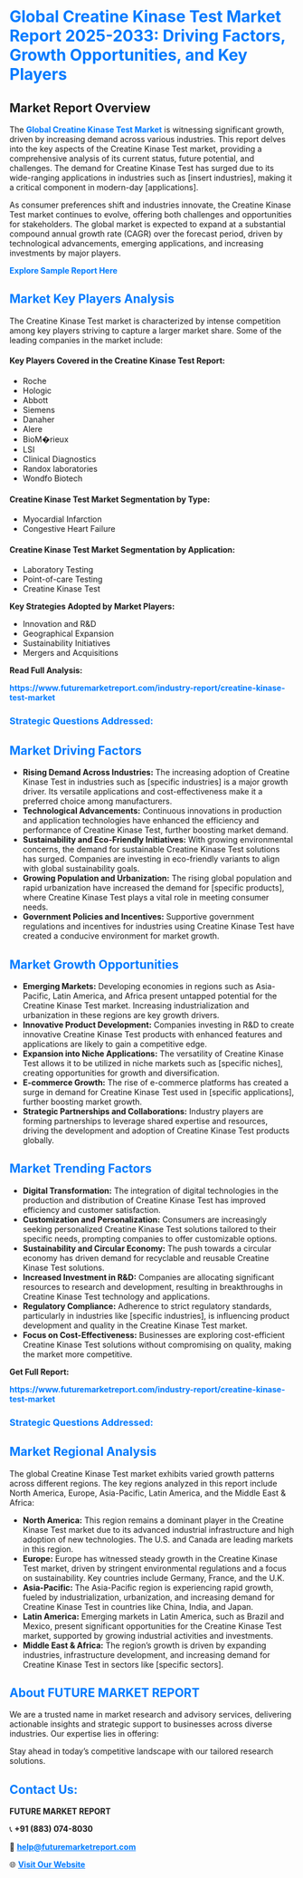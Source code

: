 <h1 style="color: #007BFF;">Global Creatine Kinase Test Market Report 2025-2033: Driving Factors, Growth Opportunities, and Key Players</h1>

<section id="overview">
<h2>Market Report Overview</h2>
<p>The <a href="https://www.futuremarketreport.com/industry-report/creatine-kinase-test-market" style="color: #007BFF; text-decoration: none;"><strong>Global Creatine Kinase Test Market</strong></a> is witnessing significant growth, driven by increasing demand across various industries. This report delves into the key aspects of the Creatine Kinase Test market, providing a comprehensive analysis of its current status, future potential, and challenges. The demand for Creatine Kinase Test has surged due to its wide-ranging applications in industries such as [insert industries], making it a critical component in modern-day [applications].</p>
<p>As consumer preferences shift and industries innovate, the Creatine Kinase Test market continues to evolve, offering both challenges and opportunities for stakeholders. The global market is expected to expand at a substantial compound annual growth rate (CAGR) over the forecast period, driven by technological advancements, emerging applications, and increasing investments by major players.</p>
</section>

<section id="overview">
<p><a href="https://www.futuremarketreport.com/request-sample/reportId=127598" style="color: #007BFF; text-decoration: none;"><strong>Explore Sample Report Here</strong></a></p>
</section>

<section id="key-players">
<h2 style="color: #007BFF;">Market Key Players Analysis</h2>
<p>The Creatine Kinase Test market is characterized by intense competition among key players striving to capture a larger market share. Some of the leading companies in the market include:</p>
<h4>Key Players Covered in the Creatine Kinase Test Report:</h4>
<ul><li>Roche</li><li>Hologic</li><li>Abbott</li><li>Siemens</li><li>Danaher</li><li>Alere</li><li>BioM�rieux</li><li>LSI</li><li>Clinical Diagnostics</li><li>Randox laboratories</li><li>Wondfo Biotech</li></ul>
<h4>Creatine Kinase Test Market Segmentation by Type:</h4>
<ul><li>Myocardial Infarction</li><li>Congestive Heart Failure</li></ul>

<h4>Creatine Kinase Test Market Segmentation by Application:</h4>
<ul><li>Laboratory Testing</li><li>Point-of-care Testing</li><li>Creatine Kinase Test</li></ul>
<p><strong>Key Strategies Adopted by Market Players:</strong></p>
<ul>
<li>Innovation and R&D</li>
<li>Geographical Expansion</li>
<li>Sustainability Initiatives</li>
<li>Mergers and Acquisitions</li>
</ul>
</section>

<section>
<p><strong>Read Full Analysis: </strong></p><a href="https://www.futuremarketreport.com/industry-report/creatine-kinase-test-market" style="color: #007BFF; text-decoration: none;"><strong>https://www.futuremarketreport.com/industry-report/creatine-kinase-test-market</strong></a>
<h3 style="color: #007BFF;">Strategic Questions Addressed:</h3>
</section>

<section id="driving-factors">
<h2 style="color: #007BFF;">Market Driving Factors</h2>
<ul>
<li><strong>Rising Demand Across Industries:</strong> The increasing adoption of Creatine Kinase Test in industries such as [specific industries] is a major growth driver. Its versatile applications and cost-effectiveness make it a preferred choice among manufacturers.</li>
<li><strong>Technological Advancements:</strong> Continuous innovations in production and application technologies have enhanced the efficiency and performance of Creatine Kinase Test, further boosting market demand.</li>
<li><strong>Sustainability and Eco-Friendly Initiatives:</strong> With growing environmental concerns, the demand for sustainable Creatine Kinase Test solutions has surged. Companies are investing in eco-friendly variants to align with global sustainability goals.</li>
<li><strong>Growing Population and Urbanization:</strong> The rising global population and rapid urbanization have increased the demand for [specific products], where Creatine Kinase Test plays a vital role in meeting consumer needs.</li>
<li><strong>Government Policies and Incentives:</strong> Supportive government regulations and incentives for industries using Creatine Kinase Test have created a conducive environment for market growth.</li>
</ul>
</section>

<section id="growth-opportunities">
<h2 style="color: #007BFF;">Market Growth Opportunities</h2>
<ul>
<li><strong>Emerging Markets:</strong> Developing economies in regions such as Asia-Pacific, Latin America, and Africa present untapped potential for the Creatine Kinase Test market. Increasing industrialization and urbanization in these regions are key growth drivers.</li>
<li><strong>Innovative Product Development:</strong> Companies investing in R&D to create innovative Creatine Kinase Test products with enhanced features and applications are likely to gain a competitive edge.</li>
<li><strong>Expansion into Niche Applications:</strong> The versatility of Creatine Kinase Test allows it to be utilized in niche markets such as [specific niches], creating opportunities for growth and diversification.</li>
<li><strong>E-commerce Growth:</strong> The rise of e-commerce platforms has created a surge in demand for Creatine Kinase Test used in [specific applications], further boosting market growth.</li>
<li><strong>Strategic Partnerships and Collaborations:</strong> Industry players are forming partnerships to leverage shared expertise and resources, driving the development and adoption of Creatine Kinase Test products globally.</li>
</ul>
</section>

<section id="trending-factors">
<h2 style="color: #007BFF;">Market Trending Factors</h2>
<ul>
<li><strong>Digital Transformation:</strong> The integration of digital technologies in the production and distribution of Creatine Kinase Test has improved efficiency and customer satisfaction.</li>
<li><strong>Customization and Personalization:</strong> Consumers are increasingly seeking personalized Creatine Kinase Test solutions tailored to their specific needs, prompting companies to offer customizable options.</li>
<li><strong>Sustainability and Circular Economy:</strong> The push towards a circular economy has driven demand for recyclable and reusable Creatine Kinase Test solutions.</li>
<li><strong>Increased Investment in R&D:</strong> Companies are allocating significant resources to research and development, resulting in breakthroughs in Creatine Kinase Test technology and applications.</li>
<li><strong>Regulatory Compliance:</strong> Adherence to strict regulatory standards, particularly in industries like [specific industries], is influencing product development and quality in the Creatine Kinase Test market.</li>
<li><strong>Focus on Cost-Effectiveness:</strong> Businesses are exploring cost-efficient Creatine Kinase Test solutions without compromising on quality, making the market more competitive.</li>
</ul>
</section>

<section>
<p><strong>Get Full Report: </strong></p><a href="https://www.futuremarketreport.com/industry-report/creatine-kinase-test-market" style="color: #007BFF; text-decoration: none;"><strong>https://www.futuremarketreport.com/industry-report/creatine-kinase-test-market</strong></a>
<h3 style="color: #007BFF;">Strategic Questions Addressed:</h3>
</section>


<section id="regional-analysis">
<h2 style="color: #007BFF;">Market Regional Analysis</h2>
<p>The global Creatine Kinase Test market exhibits varied growth patterns across different regions. The key regions analyzed in this report include North America, Europe, Asia-Pacific, Latin America, and the Middle East & Africa:</p>
<ul>
<li><strong>North America:</strong> This region remains a dominant player in the Creatine Kinase Test market due to its advanced industrial infrastructure and high adoption of new technologies. The U.S. and Canada are leading markets in this region.</li>
<li><strong>Europe:</strong> Europe has witnessed steady growth in the Creatine Kinase Test market, driven by stringent environmental regulations and a focus on sustainability. Key countries include Germany, France, and the U.K.</li>
<li><strong>Asia-Pacific:</strong> The Asia-Pacific region is experiencing rapid growth, fueled by industrialization, urbanization, and increasing demand for Creatine Kinase Test in countries like China, India, and Japan.</li>
<li><strong>Latin America:</strong> Emerging markets in Latin America, such as Brazil and Mexico, present significant opportunities for the Creatine Kinase Test market, supported by growing industrial activities and investments.</li>
<li><strong>Middle East & Africa:</strong> The region’s growth is driven by expanding industries, infrastructure development, and increasing demand for Creatine Kinase Test in sectors like [specific sectors].</li>
</ul>
</section>

<footer>
<h2 style="color: #007BFF;">About FUTURE MARKET REPORT</h2>
<p>We are a trusted name in market research and advisory services, delivering actionable insights and strategic support to businesses across diverse industries. Our expertise lies in offering:</p>

<p>Stay ahead in today’s competitive landscape with our tailored research solutions.</p>

<h2 style="color: #007BFF;">Contact Us:</h2>
<p><strong>FUTURE MARKET REPORT</strong></p>
<p>📞 <strong>+91 (883) 074-8030</strong></p>
<p>📧 <strong><a href="mailto:help@futuremarketreport.com" style="color: #007BFF;">help@futuremarketreport.com</a></strong></p>
<p>🌐 <strong><a href="https://www.futuremarketreport.com/" style="color: #007BFF;">Visit Our Website</a></strong></p>
</footer>